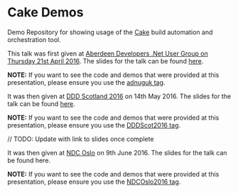 # Cake Demos

Demo Repository for showing usage of the [Cake](http://cakebuild.net/) build automation and orchestration tool.

This talk was first given at [Aberdeen Developers .Net User Group on Thursday 21st April 2016](http://www.aberdeendevelopers.co.uk/april-2016-meeting-gary-ewan-park/).  The slides for the talk can be found [here](http://www.slideshare.net/gep13/having-your-cake-and-eating-it-too).

**NOTE:** If you want to see the code and demos that were provided at this presentation, please ensure you use the [adnuguk tag](https://github.com/gep13/CakeDemos/releases/tag/adnuguk).

It was then given at [DDD Scotland 2016](http://ddd.scot/) on 14th May 2016.  The slides for the talk can be found [here](http://www.slideshare.net/gep13/having-your-cake-and-eating-it-too-dddscotland).

**NOTE:** If you want to see the code and demos that were provided at this presentation, please ensure you use the [DDDScot2016 tag](https://github.com/gep13/CakeDemos/releases/tag/DDDScot2016).

// TODO: Update with link to slides once complete

It was then given at [NDC Oslo](http://ndcoslo.com/) on 9th June 2016.  The slides for the talk can be found here.

**NOTE:** If you want to see the code and demos that were provided at this presentation, please ensure you use the [NDCOslo2016 tag](https://github.com/gep13/CakeDemos/releases/tag/NDCOslo2016).